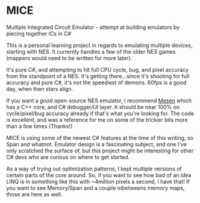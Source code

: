 # MICE
Multiple Integrated Circuit Emulator - attempt at building emulators by piecing together ICs in C#

This is a personal learning project in regards to emulating multiple devices, starting with NES.  It currently handles a few of the older NES games (mappers would need to be written for more later).

It's pure C#, and attempting to hit full CPU cycle, bug, and pixel accuracy from the standpoint of a NES. It's getting there...since it's shooting for full accuracy and pure C#, it's not the speediest of demons. 60fps is a good day, when then stars align.

If you want a *good* open-source NES emulator, I recommend [Mesen](https://github.com/SourMesen/Mesen) which has a C++ core, and C# debugger/UI layer. It should be near 100% on cycle/pixel/bug accuracy already if that's what you're looking for. The code is excellent, and was a reference for me on some of the trickier bits more than a few times (Thanks!)

MICE is using some of the newest C# features at the time of this writing, so Span<T> and whatnot.
Emulator design is a fascinating subject, and one I've only scratched the surface of, but this project might be interesting for other C# devs who are curious on where to get started.
 
As a way of trying out optimization patterns, I kept multiple versions of certain parts of the core around. So, if you want to see how bad of an idea LINQ is in something like this with ~4million pixels a second, I have that!  If you want to see Memory<T>/Span<T> and a couple inbetweens memory maps, those are here as well.
